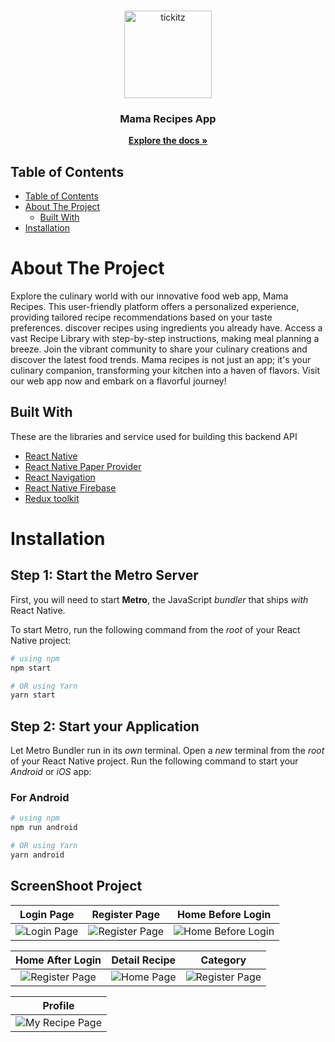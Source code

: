 <br />
<p align="center">
  <div align="center">
    <img height="140" src="https://recipes-web-fe.vercel.app/logo-h.svg" alt="tickitz" border="0"/>
  </div>
  <h3 align="center">Mama Recipes App</h3>
  <p align="center">
    <a href="https://github.com/muhwanto0123/Mama_Recipe-Apps"><strong>Explore the docs »</strong></a>
    <br />
 

## Table of Contents

- [Table of Contents](#table-of-contents)
- [About The Project](#about-the-project)
  - [Built With](#built-with)
- [Installation](#installation)



# About The Project
Explore the culinary world with our innovative food web app, Mama Recipes. This user-friendly platform offers a personalized experience, providing tailored recipe recommendations based on your taste preferences.  discover recipes using ingredients you already have. Access a vast Recipe Library with step-by-step instructions, making meal planning a breeze.  Join the vibrant community to share your culinary creations and discover the latest food trends. Mama recipes is not just an app; it's your culinary companion, transforming your kitchen into a haven of flavors. Visit our web app now and embark on a flavorful journey!


## Built With

These are the libraries and service used for building this backend API

- [React Native](https://react.dev/learn)
- [React Native Paper Provider](https://reactnativepaper.com/)
- [React Navigation](https://reactnavigation.org/)
- [React Native Firebase](https://rnfirebase.io/)
- [Redux toolkit](https://redux-toolkit.js.org/)

# Installation

## Step 1: Start the Metro Server

First, you will need to start **Metro**, the JavaScript _bundler_ that ships _with_ React Native.

To start Metro, run the following command from the _root_ of your React Native project:

```bash
# using npm
npm start

# OR using Yarn
yarn start
```

## Step 2: Start your Application

Let Metro Bundler run in its _own_ terminal. Open a _new_ terminal from the _root_ of your React Native project. Run the following command to start your _Android_ or _iOS_ app:

### For Android

```bash
# using npm
npm run android

# OR using Yarn
yarn android
```

## ScreenShoot Project
| Login Page | Register Page|Home Before Login|
| :---: | :---: | :---: |
|![Login Page](https://i.postimg.cc/138hYcsk/Screenshot-1702995785.png)|![Register Page](https://i.postimg.cc/vm9RGY1X/Screenshot-1702995795.png)|![Home Before Login](https://i.postimg.cc/X7DtFGdQ/Screenshot-1702996767.png)|

| Home After Login |Detail Recipe|Category|
| :---: | :---: | :---: |
|![Register Page](https://i.postimg.cc/qRBDFyKf/Screenshot-1702997237.png)|![Home Page](https://i.postimg.cc/SQGhXxgv/Screenshot-1702995727.png)|![Register Page](https://i.postimg.cc/Kzrdg0DM/Screenshot-1702995757.png)|


| Profile |
| :---: |
|![My Recipe Page](https://i.postimg.cc/fyz17Y8g/Screenshot-1702995775.png)|



